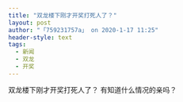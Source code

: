 ```yaml
---
title: "双龙楼下刚才开奖打死人了？"
layout: post
author: "「759231757a」 on 2020-1-17 11:25"
header-style: text
tags:
  - 新闻
  - 双龙
  - 开奖
---
```


<head></head>
<body>
  双龙楼下刚才开奖打死人了？ 有知道什么情况的亲吗？
 <br>
</body>


